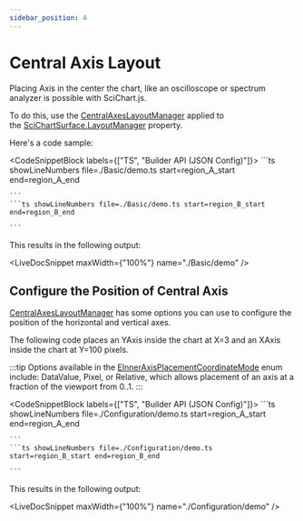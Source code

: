 ```yaml
---
sidebar_position: 4
---
```


# Central Axis Layout

Placing Axis in the center the chart, like an oscilloscope or spectrum analyzer is possible with SciChart.js.

To do this, use the [CentralAxesLayoutManager](https://www.scichart.com/documentation/js/current/typedoc/classes/centralaxeslayoutmanager.html) applied to the [SciChartSurface.LayoutManager](https://www.scichart.com/documentation/js/current/typedoc/classes/scichartsurface.html#layoutmanager) property.

Here's a code sample:

<CodeSnippetBlock labels={["TS", "Builder API (JSON Config)"]}>
    ```ts showLineNumbers file=./Basic/demo.ts start=region_A_start end=region_A_end

    ```
    ```ts showLineNumbers file=./Basic/demo.ts start=region_B_start end=region_B_end

    ```

</CodeSnippetBlock>

This results in the following output:

<LiveDocSnippet maxWidth={"100%"} name="./Basic/demo" />

Configure the Position of Central Axis
--------------------------------------

[CentralAxesLayoutManager](https://www.scichart.com/documentation/js/current/typedoc/classes/centralaxeslayoutmanager.html) has some options you can use to configure the position of the horizontal and vertical axes.

The following code places an YAxis inside the chart at X=3 and an XAxis inside the chart at Y=100 pixels.

:::tip
Options available in the [EInnerAxisPlacementCoordinateMode](https://www.scichart.com/documentation/js/current/typedoc/enums/einneraxisplacementcoordinatemode.html) enum include: DataValue, Pixel, or Relative, which allows placement of an axis at a fraction of the viewport from 0..1.
:::

<CodeSnippetBlock labels={["TS", "Builder API (JSON Config)"]}>
    ```ts showLineNumbers file=./Configuration/demo.ts start=region_A_start end=region_A_end

    ```
    ```ts showLineNumbers file=./Configuration/demo.ts start=region_B_start end=region_B_end

    ```

</CodeSnippetBlock>

This results in the following output:

<LiveDocSnippet maxWidth={"100%"} name="./Configuration/demo" />
